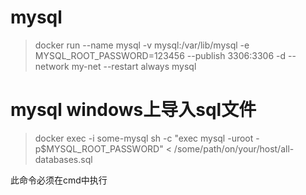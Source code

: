 # mysql

> docker run --name mysql -v mysql:/var/lib/mysql -e MYSQL_ROOT_PASSWORD=123456 --publish 3306:3306 -d --network my-net --restart always mysql

# mysql windows上导入sql文件

> docker exec -i some-mysql sh -c "exec mysql -uroot -p$MYSQL_ROOT_PASSWORD" < /some/path/on/your/host/all-databases.sql

此命令必须在cmd中执行